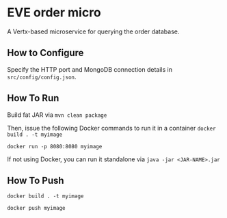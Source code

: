 # EVE order micro
A Vertx-based microservice for querying the order database.

## How to Configure
Specify the HTTP port and MongoDB connection details in `src/config/config.json`. 

## How To Run
Build fat JAR via 
`mvn clean package`

Then, issue the following Docker commands to run it in a container
`docker build . -t myimage`

`docker run -p 8080:8080 myimage`

If not using Docker, you can run it standalone via
`java -jar <JAR-NAME>.jar`

## How To Push

`docker build . -t myimage`

`docker push myimage`
